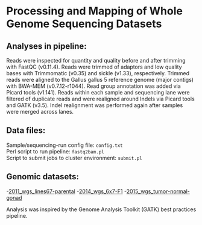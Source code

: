 # Processing and Mapping of Whole Genome Sequencing Datasets

## Analyses in pipeline:
Reads were inspected for quantity and quality before and after trimming with FastQC (v0.11.4). Reads were trimmed of adaptors and low quality bases with Trimmomatic (v0.35) and sickle (v1.33), respectively. Trimmed reads were aligned to the Gallus gallus 5 reference genome (major contigs) with BWA-MEM (v0.7.12-r1044). Read group annotation was added via Picard tools (v1.141). Reads within each sample and sequencing lane were filtered of duplicate reads and were realigned around Indels via Picard tools and GATK (v3.5). Indel realignment was performed again after samples were merged across lanes.

## Data files:
Sample/sequencing-run config file: `config.txt`  
Perl script to run pipeline: `fastq2bam.pl`  
Script to submit jobs to cluster environment: `submit.pl`

## Genomic datasets: 
-[2011_wgs_lines67-parental](https://github.com/steepale/IKZF1_paper_code/tree/master/00_genomic_datasets/2011_wgs_lines67-parental)
-[2014_wgs_6x7-F1](https://github.com/steepale/IKZF1_paper_code/tree/master/00_genomic_datasets/2014_wgs_6x7-F1)
-[2015_wgs_tumor-normal-gonad](https://github.com/steepale/IKZF1_paper_code/tree/master/00_genomic_datasets/2015_wgs_tumor-normal-gonad)


Analysis was inspired by the Genome Analysis Toolkit (GATK) best practices pipeline.


